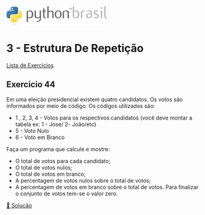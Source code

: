 ![pythonbrasil_logo](../../logo_pythonBrasil.png)

# 3 - Estrutura De Repetição 
[Lista de Exercícios](../../README.md)

## Exercício 44

Em uma eleição presidencial existem quatro candidatos. Os votos são informados por meio de código. Os códigos utilizados são:

- 1 , 2, 3, 4  - Votos para os respectivos candidatos (você deve montar a tabela ex: 1 - Jose/ 2- João/etc)
- 5 - Voto Nulo
- 6 - Voto em Branco

Faça um programa que calcule e mostre:

- O total de votos para cada candidato;
- O total de votos nulos;
- O total de votos em branco;
- A percentagem de votos nulos sobre o total de votos;
- A percentagem de votos em branco sobre o total de votos. Para finalizar o conjunto de votos tem-se o valor zero.

[:page_with_curl: Solução](__init__.py)
